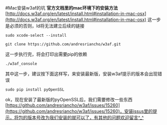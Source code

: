 #Mac安装w3af的坑
**官方文档里的mac环境下的安装方法**
[http://docs.w3af.org/en/latest/install.html#installation-in-mac-osx](http://docs.w3af.org/en/latest/install.html#installation-in-mac-osx)
这一步是必须的否则，ld将无法建立后续的链接
```shell
sudo xcode-select --install
```
```shell
git clone https://github.com/andresriancho/w3af.git
```
这一步执行完，将会打印出需要pip的依赖
```shell
./w3af_console
```
其中这一步，建议按下面这样写，来安装最新版，安装w3af提示的版本会出现错误
```shell
sudo pip install pyOpenSSL
```
ok，现在安装了最新版的pyOpenSSL后，我们需要修改一些东西[https://github.com/andresriancho/w3af/issues/15260](https://github.com/andresriancho/w3af/issues/15260)，安装issus里的提示，将包的版本号改为我们安装的就可以了，有其他的问题欢迎留言^_^